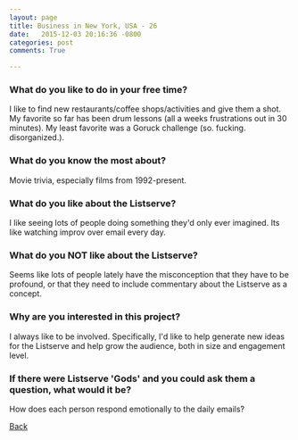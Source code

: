 ```yaml
---
layout: page
title: Business in New York, USA - 26
date:   2015-12-03 20:16:36 -0800
categories: post
comments: True

---
```


### What do you like to do in your free time?
<p>I like to find new restaurants/coffee shops/activities and give them a shot. My favorite so far has been drum lessons (all a weeks frustrations out in 30 minutes). My least favorite was a Goruck challenge (so. fucking. disorganized.).</p>

### What do you know the most about?
<p>Movie trivia, especially films from 1992-present.</p>

### What do you like about the Listserve?
<p>I like seeing lots of people doing something they'd only ever imagined. Its like watching improv over email every day. </p>

### What do you NOT like about the Listserve?
<p>Seems like lots of people lately have the misconception that they have to be profound, or that they need to include commentary about the Listserve as a concept. </p>

### Why are you interested in this project?
<p>I always like to be involved. Specifically, I'd like to help generate new ideas for the Listserve and help grow the audience, both in size and engagement level. </p>

### If there were Listserve 'Gods' and you could ask them a question, what would it be?
<p>How does each person respond emotionally to the daily emails?</p>

[Back][1]

[1]: /home/responders/all